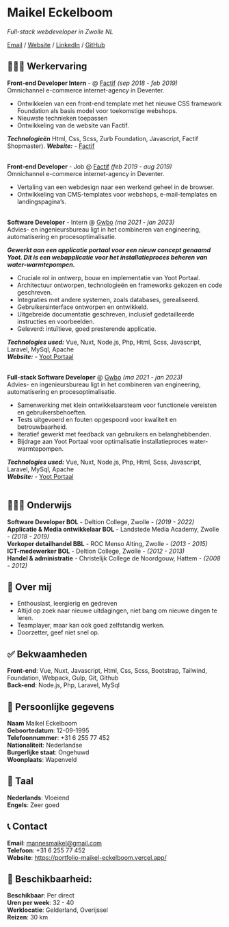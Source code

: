 # Maikel Eckelboom

_Full-stack webdeveloper in Zwolle NL_ <br>

[Email](mailto:mannesmaikel@gmail.com) / [Website](https://portfolio-maikel-eckelboom.vercel.app/) / [LinkedIn](https://www.linkedin.com/in/maikel-eckelboom-328b67181/) / [GitHub](https://github.com/maikeleckelboom/)

## 👩🏼‍💻 Werkervaring
**Front-end Developer Intern** - @ [Factif](https://factif.nl/) _(sep 2018 - feb 2019)_ <br>
Omnichannel e-commerce internet-agency in Deventer.
- Ontwikkelen van een front-end template met het nieuwe CSS framework Foundation als basis model voor toekomstige webshops.
- Nieuwste technieken toepassen <br>
- Ontwikkeling van de website van Factif.

**_Technologieën_** Html, Css, Scss, Zurb Foundation, Javascript, Factif Shopmaster).
**_Website:_** - [Factif](https://factif.nl/)
<br><br>

**Front-end Developer** - Job @ [Factif](https://factif.nl/) _(feb 2019 - aug 2019)_ <br>
Omnichannel e-commerce internet-agency in Deventer.
- Vertaling van een webdesign naar een werkend geheel in de browser.
- Ontwikkeling van CMS-templates voor webshops, e-mail-templates en landingspagina’s.
  <br><br>

**Software Developer** - Intern @ [Gwbo](http://gwbo.nl/) _(ma 2021 - jan 2023)_ <br>
Advies- en ingenieursbureau ligt in het combineren van engineering, automatisering en procesoptimalisatie. <br>

_**Gewerkt aan een applicatie portaal voor een nieuw concept genaamd Yoot.
Dit is een webapplicatie voor het installatieproces beheren van water-warmtepompen.**_ <br>
- Cruciale rol in ontwerp, bouw en implementatie van Yoot Portaal.
- Architectuur ontworpen, technologieën en frameworks gekozen en code geschreven.
- Integraties met andere systemen, zoals databases, gerealiseerd.
- Gebruikersinterface ontworpen en ontwikkeld.
- Uitgebreide documentatie geschreven, inclusief gedetailleerde instructies en voorbeelden.
- Geleverd: intuïtieve, goed presterende applicatie.

**_Technologies used:_** Vue, Nuxt, Node.js, Php, Html, Scss, Javascript, Laravel, MySql, Apache<br>
**_Website:_** - [Yoot Portaal](https://portaal.yoot.nl/)
<br><br>

**Full-stack Software Developer** @ [Gwbo](http://gwbo.nl/) _(ma 2021 - jan 2023)_ <br>
Advies- en ingenieursbureau ligt in het combineren van engineering, automatisering en procesoptimalisatie.

- Samenwerking met klein ontwikkelaarsteam voor functionele vereisten en gebruikersbehoeften.
- Tests uitgevoerd en fouten opgespoord voor kwaliteit en betrouwbaarheid.
- Iteratief gewerkt met feedback van gebruikers en belanghebbenden.
- Bijdrage aan Yoot Portaal voor optimalisatie installatieproces water-warmtepompen.

**_Technologies used:_** Vue, Nuxt, Node.js, Php, Html, Scss, Javascript, Laravel, MySql, Apache<br>
**_Website:_** - [Yoot Portaal](https://portaal.yoot.nl/)
<br><br>

## 👩🏼‍🎓 Onderwijs
**Software Developer BOL** - Deltion College, Zwolle - _(2019 - 2022)_ <br>
**Applicatie & Media ontwikkelaar BOL** - Landstede Media Academy, Zwolle - _(2018 - 2019)_ <br>
**Verkoper detailhandel BBL** - ROC Menso Alting, Zwolle - _(2013 - 2015)_ <br>
**ICT-medewerker BOL** - Deltion College, Zwolle - _(2012 - 2013)_ <br>
**Handel & administratie** - Christelijk College de Noordgouw, Hattem - _(2008 - 2012)_ <br>

## 📝 Over mij
- Enthousiast, leergierig en gedreven
- Altijd op zoek naar nieuwe uitdagingen, niet bang om nieuwe dingen te leren.
- Teamplayer, maar kan ook goed zelfstandig werken.
- Doorzetter, geef niet snel op.

## ✅ Bekwaamheden
**Front-end**: Vue, Nuxt, Javascript, Html, Css, Scss, Bootstrap, Tailwind, Foundation, Webpack, Gulp, Git, Github<br>
**Back-end**: Node.js, Php, Laravel, MySql

## 📄 Persoonlijke gegevens
**Naam** Maikel Eckelboom <br>
**Geboortedatum**:  12-09-1995 <br>
**Telefoonnummer**:  +31 6 255 77 452 <br>
**Nationaliteit**:  Nederlandse <br>
**Burgerlijke staat**:  Ongehuwd <br>
**Woonplaats**:  Wapenveld <br>

## 💬 Taal
**Nederlands**: Vloeiend<br>
**Engels**: Zeer goed<br>

## 📞 Contact
**Email**: mannesmaikel@gmail.com <br>
**Telefoon**: +31 6 255 77 452 <br>
**Website**: https://portfolio-maikel-eckelboom.vercel.app/

## 📅 Beschikbaarheid:
**Beschikbaar**:  Per direct <br>
**Uren per week**:  32 - 40 <br>
**Werklocatie**:  Gelderland, Overijssel <br>
**Reizen**:  30 km <br>
